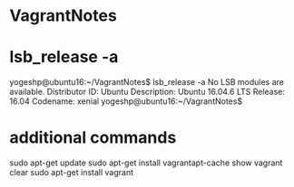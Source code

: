 # VagrantNotes

lsb_release -a
=======================================
yogeshp@ubuntu16:~/VagrantNotes$ lsb_release -a
No LSB modules are available.
Distributor ID: Ubuntu
Description:    Ubuntu 16.04.6 LTS
Release:        16.04
Codename:       xenial
yogeshp@ubuntu16:~/VagrantNotes$

additional commands
=======================================
sudo apt-get update
sudo apt-get install vagrantapt-cache show vagrant
clear
sudo apt-get install vagrant
